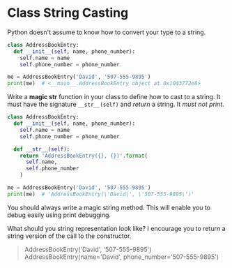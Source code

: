 # Class String Casting
Python doesn't assume to know how to convert your type to a string.
```python
class AddressBookEntry:
  def __init__(self, name, phone_number):
    self.name = name
    self.phone_number = phone_number

me = AddressBookEntry('David', '507-555-9895')
print(me)  # <__main__.AddressBookEntry object at 0x1043772e8>
```

Write a **magic str** function in your class to define how to cast to a string.
It must have the signature `__str__(self)` and _return_ a string.
It _must not print_.
```python
class AddressBookEntry:
  def __init__(self, name, phone_number):
    self.name = name
    self.phone_number = phone_number

  def __str__(self):
    return 'AddressBookEntry({}, {})'.format(
      self.name,
      self.phone_number
    )

me = AddressBookEntry('David', '507-555-9895')
print(me)  # 'AddressBookEntry(\'David\', \'507-555-9895\')'
```

You should always write a magic string method.
This will enable you to debug easily using print debugging.

What should you string representation look like?
I encourage you to return a string version of the call to the constructor.
> AddressBookEntry('David', '507-555-9895')
> AddressBookEntry(name='David', phone_number='507-555-9895')
